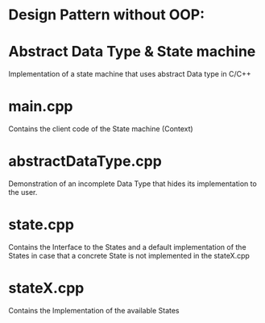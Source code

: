 # Design Pattern without OOP: 
# Abstract Data Type & State machine
Implementation of a state machine that uses abstract Data type in C/C++

# main.cpp
Contains the client code of the State machine (Context)

# abstractDataType.cpp
Demonstration of an incomplete Data Type that hides its implementation to the user.

# state.cpp
Contains the Interface to the States and a default implementation of the States
in case that a concrete State is not implemented in the stateX.cpp

# stateX.cpp
Contains the Implementation of the available States
